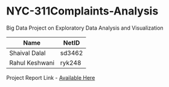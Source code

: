 # NYC-311Complaints-Analysis
Big Data Project on Exploratory Data Analysis and Visualization 

| Name             | NetID |
| -----------------| ------|
| Shaival Dalal    | sd3462|
| Rahul Keshwani   | ryk248|

Project Report Link - [Available Here](https://drive.google.com/file/d/1YZQSQpayjXccRBOwKdsOJZXpUZUKuq7P/view?usp=sharing)
